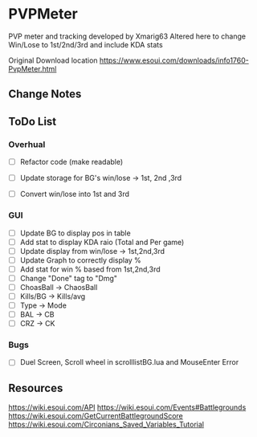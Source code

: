 # PVPMeter
PVP meter and tracking developed by Xmarig63
Altered here to change Win/Lose to 1st/2nd/3rd and include KDA stats


Original Download location
https://www.esoui.com/downloads/info1760-PvpMeter.html

## Change Notes




## ToDo List
### Overhual
 - [ ] Refactor code (make readable)
 - [ ] Update storage for BG's win/lose -> 1st, 2nd ,3rd
 - [ ] Convert win/lose into 1st and 3rd



### GUI
 - [ ] Update BG to display pos in table
 - [ ] Add stat to display KDA raio (Total and Per game)
 - [ ] Update display from win/lose -> 1st,2nd,3rd
 - [ ] Update Graph to correctly display %
 - [ ] Add stat for win % based from 1st,2nd,3rd
 - [ ] Change "Done" tag to "Dmg"
 - [ ] ChoasBall -> ChaosBall
 - [ ] Kills/BG -> Kills/avg
 - [ ] Type -> Mode
 - [ ] BAL -> CB
 - [ ] CRZ -> CK

### Bugs
 - [ ] Duel Screen, Scroll wheel in scrolllistBG.lua and MouseEnter Error

 ## Resources
 https://wiki.esoui.com/API
 https://wiki.esoui.com/Events#Battlegrounds
 https://wiki.esoui.com/GetCurrentBattlegroundScore
 https://wiki.esoui.com/Circonians_Saved_Variables_Tutorial
